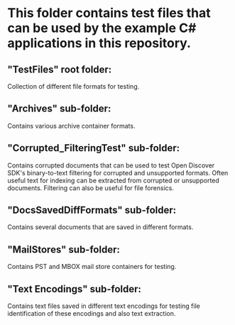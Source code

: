 
# This folder contains test files that can be used by the example C# applications in this repository.

## "TestFiles" root folder:
Collection of different file formats for testing.

## "Archives" sub-folder:
Contains various archive container formats.

## "Corrupted_FilteringTest" sub-folder:
Contains corrupted documents that can be used to test Open Discover SDK's binary-to-text filtering for corrupted and unsupported formats. Often useful text for indexing can be extracted from corrupted or unsupported documents. Filtering can also be useful for file forensics.

## "DocsSavedDiffFormats" sub-folder:
Contains several documents that are saved in different formats.

## "MailStores" sub-folder:
Contains PST and MBOX mail store containers for testing.

## "Text Encodings" sub-folder:
Contains text files saved in different text encodings for testing file identification of these encodings and also text extraction.
